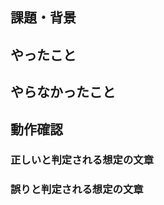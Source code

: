 ## 課題・背景

<!--
e.g.
- GitHub Issues URL
- JIRA ticket URL (For SmartHR internal developers)
- 〇〇を〇〇したい
-->

## やったこと

<!--
e.g.
- ルールの追加
-->

## やらなかったこと

<!--
e.g.
- 重複ルールの削除
-->

## 動作確認

### 正しいと判定される想定の文章

<!-- 
e.g.
ください。
-->

### 誤りと判定される想定の文章

<!-- 
e.g.
下さい。
-->
